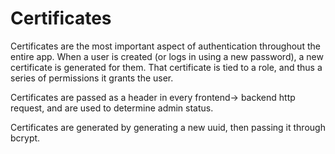 # Certificates

Certificates are the most important aspect of authentication throughout the entire app. When a user is created (or logs in using a new password), a new certificate is generated for them. That certificate is tied to a role, and thus a series of permissions it grants the user. 

Certificates are passed as a header in every frontend-> backend http request, and are used to determine admin status. 

Certificates are generated by generating a new uuid, then passing it through bcrypt.